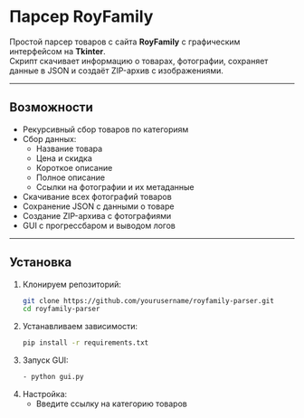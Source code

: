 # Парсер RoyFamily

Простой парсер товаров с сайта **RoyFamily** с графическим интерфейсом на **Tkinter**.  
Скрипт скачивает информацию о товарах, фотографии, сохраняет данные в JSON и создаёт ZIP-архив с изображениями.

---

## Возможности

- Рекурсивный сбор товаров по категориям
- Сбор данных:
  - Название товара
  - Цена и скидка
  - Короткое описание
  - Полное описание
  - Ссылки на фотографии и их метаданные
- Скачивание всех фотографий товаров
- Сохранение JSON с данными о товаре
- Создание ZIP-архива с фотографиями
- GUI с прогрессбаром и выводом логов

---

## Установка

1. Клонируем репозиторий:
    ```bash
    git clone https://github.com/yourusername/royfamily-parser.git
    cd royfamily-parser
2. Устанавливаем зависимости:
    ```bash
    pip install -r requirements.txt
3. Запуск GUI:
    ```bash
   - python gui.py
4. Настройка:
    - Введите ссылку на категорию товаров

